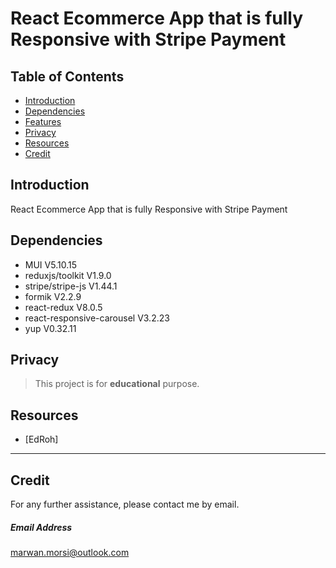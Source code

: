 # React Ecommerce App that is fully Responsive with Stripe Payment

## Table of Contents

- [Introduction](#introduction)
- [Dependencies](#dependencies)
- [Features](#features)
- [Privacy](#privacy)
- [Resources](#resources)
- [Credit](#credit)

## Introduction

React Ecommerce App that is fully Responsive with Stripe Payment

## Dependencies

- MUI V5.10.15
- reduxjs/toolkit V1.9.0
- stripe/stripe-js V1.44.1
- formik V2.2.9
- react-redux V8.0.5
- react-responsive-carousel V3.2.23
- yup V0.32.11

## Privacy

> This project is for **educational** purpose.

## Resources

- [EdRoh]

---

## Credit

For any further assistance, please contact me by email.

##### Email Address

<marwan.morsi@outlook.com>
